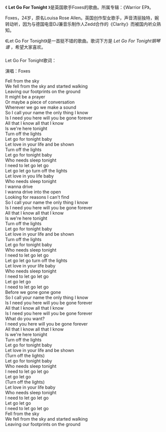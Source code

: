 

《 **Let Go For Tonight** 》是英国歌手Foxes的歌曲。所属专辑：《Warrior EP》。  
  
Foxes，24岁，原名Louisa Rose
Allen。英国创作型女歌手，声音清丽独特，婉转动听，因为与德国电音DJ兼音乐制作人Zedd合作的《Clarity》而被国内听众熟知。  
  
《Let Go For Tonight》是一首挺不错的歌曲。歌词下方是 _Let Go For Tonight钢琴谱_ ，希望大家喜欢。  

###  
Let Go For Tonight歌词：

演唱：Foxes  

  
Fell from the sky  
We fell from the sky and started walking  
Leaving our footprints on the ground  
It might be a prayer  
Or maybe a piece of conversation  
Wherever we go we make a sound  
So I call your name the only thing I know  
Is I need you here will you be gone forever  
All that I know all that I know  
Is we're here tonight  
Turn off the lights  
Let go for tonight baby  
Let love in your life and be shown  
Turn off the lights  
Let go for tonight baby  
Who needs sleep tonight  
I need to let go let go  
Let go let go turn off the lights  
Let love in you life baby  
Who needs sleep tonight  
I wanna drive  
I wanna drive into the open  
Looking for reasons I can't find  
So I call your name the only thing I know  
Is I need you here will you be gone forever  
All that I know all that I know  
Is we're here tonight  
Turn off the lights  
Let go for tonight baby  
Let love in your life and be shown  
Turn off the lights  
Let go for tonight baby  
Who needs sleep tonight  
I need to let go let go  
Let go let go turn off the lights  
Let love in your life baby  
Who needs sleep tonight  
I need to let go let go  
Let go let go  
I need to let go let go  
Before we gone gone gone  
So I call your name the only thing I know  
Is I need you here will you be gone forever  
All that I know all that I know  
Is I need you here will you be gone forever  
What do you want?  
I need you here will you be gone forever  
All that I know all that I know  
Is we're here tonight  
Turn off the lights  
Let go for tonight baby  
Let love in your life and be shown  
(Turn off the lights)  
Let go for tonight baby  
Who needs sleep tonight  
I need to let go let go  
Let go let go  
(Turn off the lights)  
Let love in your life baby  
Who needs sleep tonight  
I need to let go let go  
Let go let go  
I need to let go let go  
Fell from the sky  
We fell from the sky and started walking  
Leaving our footprints on the ground

